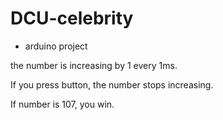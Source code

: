 # DCU-celebrity
* arduino project


the number is increasing by 1 every 1ms.

If you press button, the number stops increasing.

If number is 107, you win.
